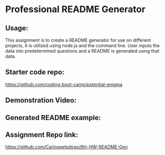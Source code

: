# Professional README Generator 

## Usage:
This assignment is to create a README generator for use on different projects, it is utilized using node.js and the command line. User inputs the data into predetermined questions and a README is generated using that data.

## Starter code repo:
https://github.com/coding-boot-camp/potential-enigma

## Demonstration Video:

## Generated README example:

## Assignment Repo link:
https://github.com/Carlospetsdogs/8th-HW-README-Gen

